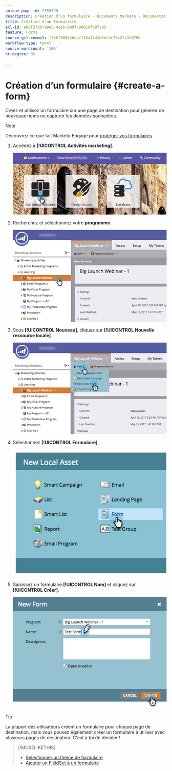 ```yaml
---
unique-page-id: 2359398
description: Création d’un formulaire - Documents Marketo - Documentation du produit
title: Création d’un formulaire
exl-id: ab0f2700-99e5-4ceb-b9df-80016f30fc85
feature: Forms
source-git-commit: f796f40952bcacf15a2141dfec4c76c2fa3f0796
workflow-type: tm+mt
source-wordcount: '105'
ht-degree: 0%

---
```


# Création d’un formulaire {#create-a-form}

Créez et utilisez un formulaire sur une page de destination pour générer de nouveaux noms ou capturer les données souhaitées.

>[!NOTE]
>
>Découvrez ce que fait Marketo Engage pour [protéger vos formulaires](https://nation.marketo.com/t5/Product-Documents/Forms-Service-Enhancements/ta-p/303670#M1038).

1. Accédez à **[!UICONTROL Activités marketing]**.

   ![](assets/login-marketing-activities.png)

1. Recherchez et sélectionnez votre **programme**.

   ![](assets/programseelct.png)

1. Sous **[!UICONTROL Nouveau]**, cliquez sur **[!UICONTROL Nouvelle ressource locale]**.

   ![](assets/newlocalasset.png)

1. Sélectionnez **[!UICONTROL Formulaire]**.

   ![](assets/image2014-9-15-17-3a1-3a20.png)

1. Saisissez un formulaire **[!UICONTROL Nom]** et cliquez sur **[!UICONTROL Créer]**.

   ![](assets/newformwithhands.png)

>[!TIP]
>
>La plupart des utilisateurs créent un formulaire pour chaque page de destination, mais vous pouvez également créer un formulaire à utiliser avec plusieurs pages de destination. C&#39;est à toi de décider !

>[!MORELIKETHIS]
>
>* [Sélectionner un thème de formulaire](/help/marketo/product-docs/demand-generation/forms/creating-a-form/select-a-form-theme.md)
>* [Ajouter un FieldSet à un formulaire](/help/marketo/product-docs/demand-generation/forms/form-fields/add-a-fieldset-to-a-form.md)
